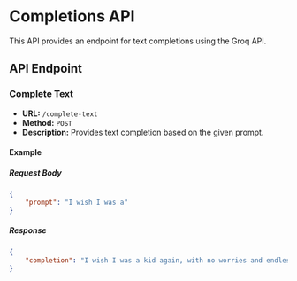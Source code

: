 # Completions API

This API provides an endpoint for text completions using the Groq API.

## API Endpoint

### Complete Text

- **URL:** `/complete-text`
- **Method:** `POST`
- **Description:** Provides text completion based on the given prompt.

#### Example
##### Request Body

```json
{
    "prompt": "I wish I was a"
}
```

##### Response

```json
{
    "completion": "I wish I was a kid again, with no worries and endless summers."
}
```
